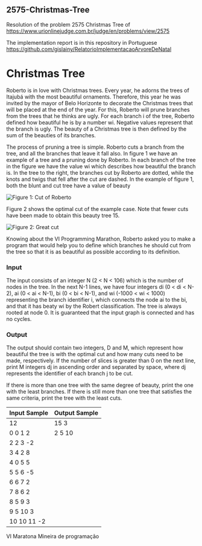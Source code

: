 ## 2575-Christmas-Tree
Resolution of the problem 2575 Christmas Tree of https://www.urionlinejudge.com.br/judge/en/problems/view/2575

The implementation report is in this repository in Portuguese https://github.com/gislainy/RelatorioImplementacaoArvoreDeNatal 


# Christmas Tree

Roberto is in love with Christmas trees. Every year, he adorns the trees of Itajubá with the most beautiful ornaments. Therefore, this year he was invited by the mayor of Belo Horizonte to decorate the Christmas trees that will be placed at the end of the year. For this, Roberto will prune branches from the trees that he thinks are ugly. For each branch i of the tree, Roberto defined how beautiful he is by a number wi. Negative values ​​represent that the branch is ugly. The beauty of a Christmas tree is then defined by the sum of the beauties of its branches.

The process of pruning a tree is simple. Roberto cuts a branch from the tree, and all the branches that leave it fall also. In figure 1 we have an example of a tree and a pruning done by Roberto. In each branch of the tree in the figure we have the value wi which describes how beautiful the branch is. In the tree to the right, the branches cut by Roberto are dotted, while the knots and twigs that fell after the cut are dashed. In the example of figure 1, both the blunt and cut tree have a value of beauty

![Figure 1: Cut of Roberto](https://resources.urionlinejudge.com.br/gallery/images/problems/UOJ_2575_a.png "Figure 1: Cut of Roberto")

Figure 2 shows the optimal cut of the example case. Note that fewer cuts have been made to obtain this beauty tree 15.

![Figure 2: Great cut](https://resources.urionlinejudge.com.br/gallery/images/problems/UOJ_2575_b.png "Figure 2: Great cut")

Knowing about the VI Programming Marathon, Roberto asked you to make a program that would help you to define which branches he should cut from the tree so that it is as beautiful as possible according to its definition.

### Input

The input consists of an integer N (2 < N < 106) which is the number of nodes in the tree. In the next N-1 lines, we have four integers di (0 < di < N-2), ai (0 < ai < N-1), bi (0 < bi < N-1), and wi  (-1000 < wi < 1000) representing the branch identifier i,  which connects the node ai to the bi, and that it has beaty wi by the Robert classification. The tree is always rooted at node 0. It is guaranteed that the input graph is connected and has no cycles.

### Output

The output should contain two integers, D and M, which represent how beautiful the tree is with the optimal cut and how many cuts need to be made, respectively. If the number of slices is greater than 0 on the next line, print M integers dj in ascending order and separated by space, where dj represents the identifier of each branch j to be cut.

If there is more than one tree with the same degree of beauty, print the one with the least branches. If there is still more than one tree that satisfies the same criteria, print the tree with the least cuts.

| Input Sample | Output Sample |
|--------------|---------------|
| 12           | 15 3          |
| 0 0 1 2      | 2 5 10        |
| 2 2 3 -2     |               |
| 3 4 2 8      |               |
| 4 0 5 5      |               |
| 5 5 6 -5     |               |
| 6 6 7 2      |               |
| 7 8 6 2      |               |
| 8 5 9 3      |               |
| 9 5 10 3         |               |
| 10 10 11 -2      |               |

VI Maratona Mineira de programação